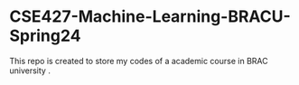 # CSE427-Machine-Learning-BRACU-Spring24
This repo is created to store my codes of a academic course in BRAC university .
